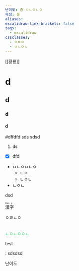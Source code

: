 ```yaml
---
난이도: 중 ㅁㄴㅇㄴㅇ
속성: 불
aliases: 
excalidraw-link-brackets: false
tags:
  - excalidraw
cssclasses:
  - ㅇㅁㅇ
  - ㅁㄴㅇㄴ
---
```



[[황룡]]
# d
## d
### d
#### d
#dffdfd
sds
sdsd

1) ds
- [x] dfd


- ㅁㄴㅇㅁㄴㅇ
	- ㄴㅇ
	- ㄴㅇㄴ
- ㄴㅇㄴ


<span>dsd</span>

<ruby>漢<rt>Kan</rt>字<rt>ji</rt></ruby>


<table>
<tr>ㅇㄹㄴㅇ</tr>
</table>

<font color="#2DC26B">ㄴㅇㄴㅇㅇㄴ</font>



<span class="id">test</span>

: sdsdsd


난이도